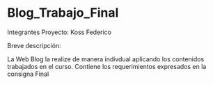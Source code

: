 # Blog_Trabajo_Final

Integrantes Proyecto: Koss Federico 

Breve descripción: 

La Web Blog la realize de manera indivdual aplicando los contenidos trabajados en el curso.
Contiene los requerimientos expresados en la consigna Final